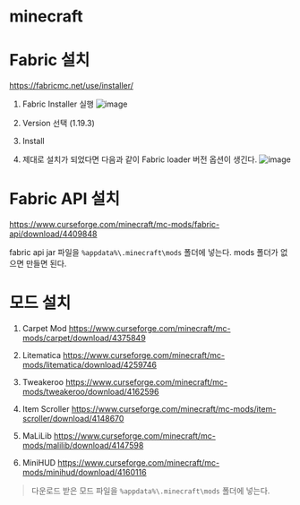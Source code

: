 # minecraft

Fabric 설치
=============
<https://fabricmc.net/use/installer/>

1. Fabric Installer 실행
![image](https://user-images.githubusercontent.com/58884235/223650718-fdf1009d-d58d-43c9-935e-6bebd2a10085.png)

2. Version 선택 (1.19.3)

3. Install

4. 제대로 설치가 되었다면 다음과 같이 Fabric loader 버전 옵션이 생긴다.
![image](https://user-images.githubusercontent.com/58884235/223651347-4bf36ca0-e0c9-41b8-b914-90e93f36b0a1.png)


Fabric API 설치
=============
<https://www.curseforge.com/minecraft/mc-mods/fabric-api/download/4409848>

fabric api jar 파일을 `%appdata%\.minecraft\mods` 폴더에 넣는다. mods 폴더가 없으면 만들면 된다.


모드 설치
=============

1. Carpet Mod
<https://www.curseforge.com/minecraft/mc-mods/carpet/download/4375849>

2. Litematica
<https://www.curseforge.com/minecraft/mc-mods/litematica/download/4259746>

3. Tweakeroo
<https://www.curseforge.com/minecraft/mc-mods/tweakeroo/download/4162596>

4. Item Scroller
<https://www.curseforge.com/minecraft/mc-mods/item-scroller/download/4148670>

5. MaLiLib
<https://www.curseforge.com/minecraft/mc-mods/malilib/download/4147598>

6. MiniHUD
<https://www.curseforge.com/minecraft/mc-mods/minihud/download/4160116>

> 다운로드 받은 모드 파일을 `%appdata%\.minecraft\mods` 폴더에 넣는다.
